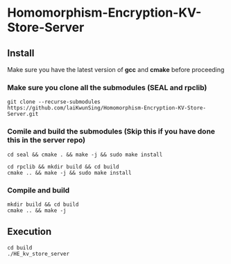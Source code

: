 # Homomorphism-Encryption-KV-Store-Server


## Install
Make sure you have the latest version of <strong>gcc</strong> and <strong>cmake</strong> before proceeding

### Make sure you clone all the submodules (SEAL and rpclib)
```
git clone --recurse-submodules https://github.com/laiKwunSing/Homomorphism-Encryption-KV-Store-Server.git
```

### Comile and build the submodules (Skip this if you have done this in the server repo)
```
cd seal && cmake . && make -j && sudo make install
```

```
cd rpclib && mkdir build && cd build 
cmake .. && make -j && sudo make install
```

### Compile and build
```
mkdir build && cd build
cmake .. && make -j
```

## Execution
```
cd build
./HE_kv_store_server
```

